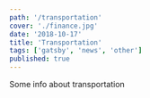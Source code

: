 ```yaml
---
path: '/transportation'
cover: './finance.jpg'
date: '2018-10-17'
title: 'Transportation'
tags: ['gatsby', 'news', 'other']
published: true
---
```


Some info about transportation
